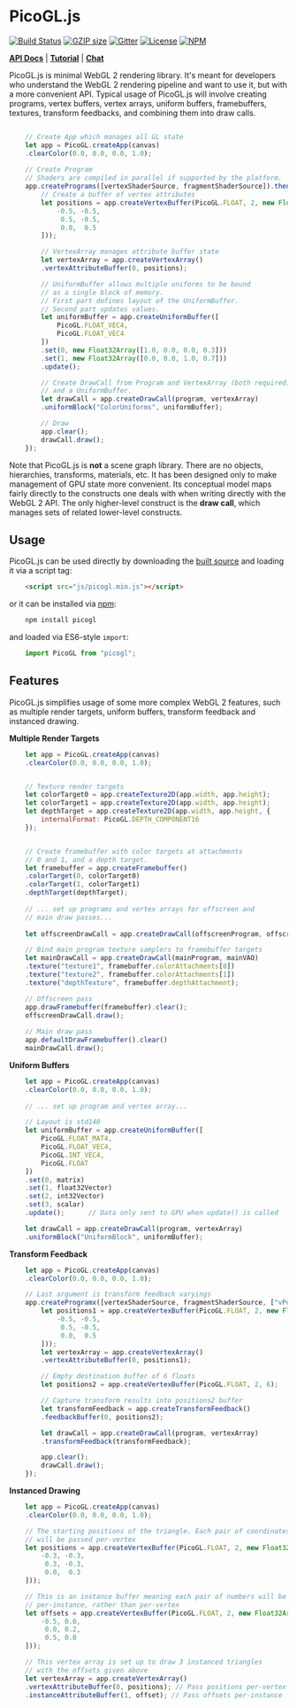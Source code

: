 PicoGL.js
========

[![Build Status](https://travis-ci.org/tsherif/picogl.js.svg?branch=master)](https://travis-ci.org/tsherif/picogl.js) [![GZIP size](https://badge-size.herokuapp.com/tsherif/picogl.js/master/build/picogl.min.js.svg?compression=gzip)](https://github.com/tsherif/picogl.js/blob/master/build/picogl.min.js) [![Gitter](https://img.shields.io/gitter/room/picogl.js/general.svg)](https://gitter.im/picogl-js/general) [![License](https://img.shields.io/github/license/tsherif/picogl.js.svg)](https://github.com/tsherif/picogl.js/blob/master/LICENSE) [![NPM](https://img.shields.io/npm/v/picogl.svg)](https://www.npmjs.com/package/picogl)

**[API Docs](https://tsherif.github.io/picogl.js/docs/)** | **[Tutorial](https://tsherif.wordpress.com/2017/07/26/webgl-2-development-with-picogl-js/)** | **[Chat](https://gitter.im/picogl-js/general)**

PicoGL.js is minimal WebGL 2 rendering library. It's meant for developers who understand the WebGL 2 rendering pipeline and want to use it, but with a more convenient API. Typical usage of PicoGL.js will involve creating programs, vertex buffers, vertex arrays, uniform buffers, framebuffers, textures, transform feedbacks, and combining them into draw calls.

```JavaScript

    // Create App which manages all GL state
    let app = PicoGL.createApp(canvas)
    .clearColor(0.0, 0.0, 0.0, 1.0);
    
    // Create Program
    // Shaders are compiled in parallel if supported by the platform.
    app.createPrograms([vertexShaderSource, fragmentShaderSource]).then(([program]) => {
        // Create a buffer of vertex attributes
        let positions = app.createVertexBuffer(PicoGL.FLOAT, 2, new Float32Array([
            -0.5, -0.5,
             0.5, -0.5,
             0.0,  0.5
        ]));

        // VertexArray manages attribute buffer state
        let vertexArray = app.createVertexArray()
        .vertexAttributeBuffer(0, positions);

        // UniformBuffer allows multiple uniforms to be bound
        // as a single block of memory.
        // First part defines layout of the UniformBuffer.
        // Second part updates values.
        let uniformBuffer = app.createUniformBuffer([
            PicoGL.FLOAT_VEC4,
            PicoGL.FLOAT_VEC4
        ])
        .set(0, new Float32Array([1.0, 0.0, 0.0, 0.3]))
        .set(1, new Float32Array([0.0, 0.0, 1.0, 0.7]))
        .update();

        // Create DrawCall from Program and VertexArray (both required),
        // and a UniformBuffer.
        let drawCall = app.createDrawCall(program, vertexArray)
        .uniformBlock("ColorUniforms", uniformBuffer);

        // Draw
        app.clear();
        drawCall.draw();
    });

``` 

Note that PicoGL.js is **not** a scene graph library. There are no objects, hierarchies, transforms, materials, etc. It has been designed only to make management of GPU state more convenient. Its conceptual model maps fairly directly to the constructs one deals with when writing directly with the WebGL 2 API. The only higher-level construct is the **draw call**, which manages sets of related lower-level constructs.



Usage
-----
PicoGL.js can be used directly by downloading the [built source](https://tsherif.github.io/picogl.js/build/picogl.min.js) and loading it via a script tag:

```HTML
    <script src="js/picogl.min.js"></script>
```

or it can be installed via [npm](https://www.npmjs.com/package/picogl):

```bash
    npm install picogl
```

and loaded via ES6-style `import`:   

```JavaScript
    import PicoGL from "picogl";
```

Features
--------

PicoGL.js simplifies usage of some more complex WebGL 2 features, such as multiple render targets, uniform buffers, transform feedback and instanced drawing.

**Multiple Render Targets**

```JavaScript
    let app = PicoGL.createApp(canvas)
    .clearColor(0.0, 0.0, 0.0, 1.0);


    // Texture render targets
    let colorTarget0 = app.createTexture2D(app.width, app.height);
    let colorTarget1 = app.createTexture2D(app.width, app.height);
    let depthTarget = app.createTexture2D(app.width, app.height, {
        internalFormat: PicoGL.DEPTH_COMPONENT16
    });


    // Create framebuffer with color targets at attachments 
    // 0 and 1, and a depth target.
    let framebuffer = app.createFramebuffer()
    .colorTarget(0, colorTarget0)
    .colorTarget(1, colorTarget1)
    .depthTarget(depthTarget);
    
    // ... set up programs and vertex arrays for offscreen and
    // main draw passes...
    
    let offscreenDrawCall = app.createDrawCall(offscreenProgram, offscreenVAO);

    // Bind main program texture samplers to framebuffer targets
    let mainDrawCall = app.createDrawCall(mainProgram, mainVAO)
    .texture("texture1", framebuffer.colorAttachments[0])
    .texture("texture2", framebuffer.colorAttachments[1])
    .texture("depthTexture", framebuffer.depthAttachment);

    // Offscreen pass
    app.drawFramebuffer(framebuffer).clear();
    offscreenDrawCall.draw();
    
    // Main draw pass
    app.defaultDrawFramebuffer().clear()
    mainDrawCall.draw();
```

**Uniform Buffers**

```JavaScript
    let app = PicoGL.createApp(canvas)
    .clearColor(0.0, 0.0, 0.0, 1.0);
    
    // ... set up program and vertex array...

    // Layout is std140
    let uniformBuffer = app.createUniformBuffer([
        PicoGL.FLOAT_MAT4,
        PicoGL.FLOAT_VEC4,
        PicoGL.INT_VEC4,
        PicoGL.FLOAT
    ])
    .set(0, matrix)
    .set(1, float32Vector)
    .set(2, int32Vector)
    .set(3, scalar)
    .update();      // Data only sent to GPU when update() is called

    let drawCall = app.createDrawCall(program, vertexArray)
    .uniformBlock("UniformBlock", uniformBuffer);
```

**Transform Feedback**

```JavaScript
    let app = PicoGL.createApp(canvas)
    .clearColor(0.0, 0.0, 0.0, 1.0);

    // Last argument is transform feedback varyings
    app.createProgramx([vertexShaderSource, fragmentShaderSource, ["vPosition"]]).then(([program]) => {
        let positions1 = app.createVertexBuffer(PicoGL.FLOAT, 2, new Float32Array([
            -0.5, -0.5,
             0.5, -0.5,
             0.0,  0.5
        ]));
        let vertexArray = app.createVertexArray()
        .vertexAttributeBuffer(0, positions1);

        // Empty destination buffer of 6 floats
        let positions2 = app.createVertexBuffer(PicoGL.FLOAT, 2, 6);  

        // Capture transform results into positions2 buffer
        let transformFeedback = app.createTransformFeedback()
        .feedbackBuffer(0, positions2);

        let drawCall = app.createDrawCall(program, vertexArray)
        .transformFeedback(transformFeedback);

        app.clear();
        drawCall.draw();
    });
``` 

**Instanced Drawing**

```JavaScript
    let app = PicoGL.createApp(canvas)
    .clearColor(0.0, 0.0, 0.0, 1.0);

    // The starting positions of the triangle. Each pair of coordinates
    // will be passed per-vertex
    let positions = app.createVertexBuffer(PicoGL.FLOAT, 2, new Float32Array([
        -0.3, -0.3,
         0.3, -0.3,
         0.0,  0.3
    ]));

    // This is an instance buffer meaning each pair of numbers will be passed
    // per-instance, rather than per-vertex
    let offsets = app.createVertexBuffer(PicoGL.FLOAT, 2, new Float32Array([
        -0.5, 0.0,
         0.0, 0.2,
         0.5, 0.0
    ]));

    // This vertex array is set up to draw 3 instanced triangles 
    // with the offsets given above
    let vertexArray = app.createVertexArray()
    .vertexAttributeBuffer(0, positions); // Pass positions per-vertex
    .instanceAttributeBuffer(1, offset); // Pass offsets per-instance
```

